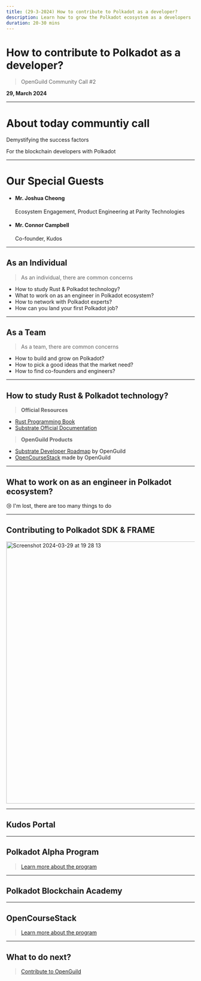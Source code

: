```yaml
---
title: (29-3-2024) How to contribute to Polkadot as a developer?
description: Learn how to grow the Polkadot ecosystem as a developers
duration: 20-30 mins
---
```


# How to contribute to Polkadot as a developer?

> OpenGuild Community Call #2

<pba-flex center>

**29, March 2024**

</pba-flex>

---

# About today communtiy call

Demystifying the success factors

For the blockchain developers with Polkadot

---

# Our Special Guests

- #### Mr. Joshua Cheong

  Ecosystem Engagement, Product Engineering at Parity Technologies

- #### Mr. Connor Campbell

  Co-founder, Kudos

---

## As an Individual

> As an individual, there are common concerns

- How to study Rust & Polkadot technology?
- What to work on as an engineer in Polkadot ecosystem?
- How to network with Polkadot experts?
- How can you land your first Polkadot job?

---

## As a Team

> As a team, there are common concerns

- How to build and grow on Polkadot?
- How to pick a good ideas that the market need?
- How to find co-founders and engineers?

---

## How to study Rust & Polkadot technology?

> **Official Resources**

- [Rust Programming Book](https://doc.rust-lang.org/book/)
- [Substrate Official Documentation](https://docs.substrate.io/)

> **OpenGuild Products**

- [Substrate Developer Roadmap](https://roadmap.sh/r?id=659a4664ae22c12523369370) by OpenGuild
- [OpenCourseStack](https://openguild-handbook.gitbook.io/private-space/opencoursestack) made by OpenGuild

---

## What to work on as an engineer in Polkadot ecosystem?

😢 I'm lost, there are too many things to do

---

## Contributing to Polkadot SDK & FRAME

<img width="700" alt="Screenshot 2024-03-29 at 19 28 13" src="https://github.com/openguild-labs/open-rust/assets/56880684/b1d9faa7-391a-4ea3-827f-5c08af766d1f">

---

## Kudos Portal

---

## Polkadot Alpha Program

> [Learn more about the program](https://polkadot.network/development/alpha/)

---

## Polkadot Blockchain Academy

---

## OpenCourseStack

> [Learn more about the program](https://openguild-handbook.gitbook.io/private-space/opencoursestack)

---

## What to do next?

> [Contribute to OpenGuild](https://handbook.openguild.wtf/general-information/membership/ranking-system/member)
